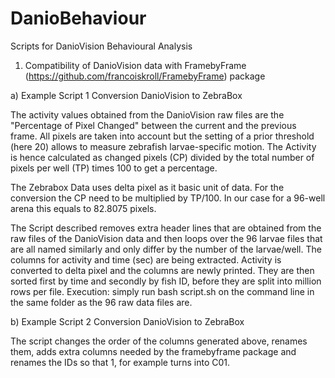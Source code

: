 # DanioBehaviour
Scripts for DanioVision Behavioural Analysis

1) Compatibility of DanioVision data with FramebyFrame (https://github.com/francoiskroll/FramebyFrame) package

a) Example Script 1 Conversion DanioVision to ZebraBox 

The activity values obtained from the DanioVision raw files are the "Percentage of Pixel Changed" between the current and the previous frame. All pixels are taken into account but the setting of a prior threshold (here 20) allows to measure zebrafish larvae-specific motion. The Activity is hence calculated as changed pixels (CP) divided by the total number of pixels per well (TP) times 100 to get a percentage. 

The Zebrabox Data uses delta pixel as it basic unit of data. For the conversion the CP need to be multiplied by TP/100. In our case for a 96-well arena this equals to 82.8075 pixels. 

The Script described removes extra header lines that are obtained from the raw files of the DanioVision data and then loops over the 96 larvae files that are all named similarly and only differ by the number of the larvae/well. The columns for activity and time (sec) are being extracted. Activity is converted to delta pixel and the columns are newly printed. They are then sorted first by time and secondly by fish ID, before they are split into million rows per file. Execution: simply run bash script.sh on the command line in the same folder as the 96 raw data files are.

b) Example Script 2 Conversion DanioVision to ZebraBox 

The script changes the order of the columns generated above, renames them, adds extra columns needed by the framebyframe package and renames the IDs so that 1, for example turns into C01. 



